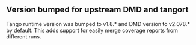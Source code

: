 ## Version bumped for upstream DMD and tangort

Tango runtime version was bumped to v1.8.\* and DMD version to v2.078.\* by
default. This adds support for easily merge coverage reports from different
runs.

